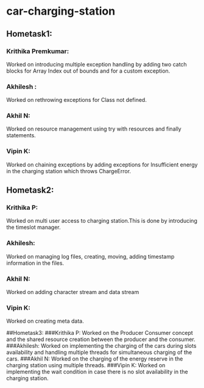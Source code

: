 # car-charging-station
## Hometask1:
### Krithika Premkumar: 
Worked on introducing multiple exception handling by adding two catch blocks for Array Index out of bounds and for a custom exception.
### Akhilesh : 
Worked on rethrowing exceptions for Class not defined.
### Akhil N: 
Worked on resource management using try with resources and finally statements.
### Vipin K:
Worked on chaining exceptions by adding exceptions for Insufficient energy in the charging station which throws ChargeError.

## Hometask2:
### Krithika P: 
Worked on multi user access to charging station.This is done by introducing the timeslot manager.
### Akhilesh: 
Worked on managing log files, creating, moving, adding timestamp information in the files.
### Akhil N: 
Worked on adding character stream and data stream
### Vipin K: 
Worked on creating meta data.

##Hometask3:
###Krithika P:
Worked on the Producer Consumer concept and the shared resource creation between the producer and the consumer.
###Akhilesh:
Worked on implementing the charging of the cars during slots availability and handling multiple threads for simultaneous charging of the cars.
###Akhil N:
Worked on the charging of the energy reserve in the charging station using multiple threads.
###Vipin K:
Worked on implementing the wait condition in case there is no slot availability in the charging station.

